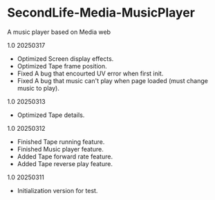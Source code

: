 # SecondLife-Media-MusicPlayer
A music player based on Media web

1.0 20250317
- Optimized Screen display effects.
- Optimized Tape frame position.
- Fixed A bug that encourted UV error when first init.
- Fixed A bug that music can't play when page loaded (must change music to play).

1.0 20250313
- Optimized Tape details.

1.0 20250312
- Finished Tape running feature.
- Finished Music player feature.
- Added Tape forward rate feature.
- Added Tape reverse play feature.

1.0 20250311
- Initialization version for test.